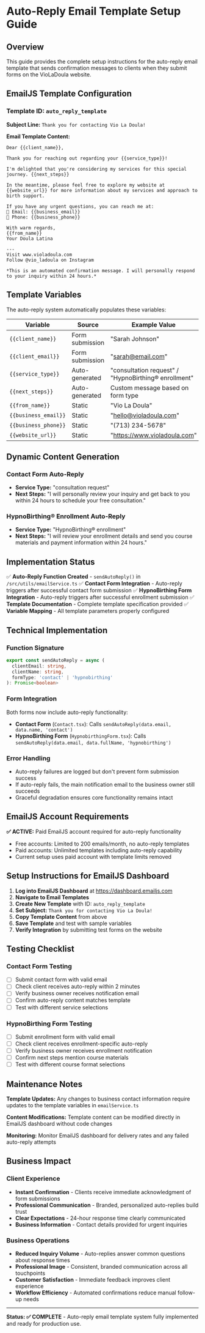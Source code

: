 # Auto-Reply Email Template Setup Guide

## Overview
This guide provides the complete setup instructions for the auto-reply email template that sends confirmation messages to clients when they submit forms on the VioLaDoula website.

## EmailJS Template Configuration

### Template ID: `auto_reply_template`

**Subject Line:** `Thank you for contacting Vio La Doula!`

**Email Template Content:**
```
Dear {{client_name}},

Thank you for reaching out regarding your {{service_type}}!

I'm delighted that you're considering my services for this special journey. {{next_steps}}

In the meantime, please feel free to explore my website at {{website_url}} for more information about my services and approach to birth support.

If you have any urgent questions, you can reach me at:
📧 Email: {{business_email}}
📱 Phone: {{business_phone}}

With warm regards,
{{from_name}}
Your Doula Latina

---
Visit www.violadoula.com
Follow @vio_ladoula on Instagram

*This is an automated confirmation message. I will personally respond to your inquiry within 24 hours.*
```

## Template Variables

The auto-reply system automatically populates these variables:

| Variable | Source | Example Value |
|----------|--------|---------------|
| `{{client_name}}` | Form submission | "Sarah Johnson" |
| `{{client_email}}` | Form submission | "sarah@email.com" |
| `{{service_type}}` | Auto-generated | "consultation request" / "HypnoBirthing® enrollment" |
| `{{next_steps}}` | Auto-generated | Custom message based on form type |
| `{{from_name}}` | Static | "Vio La Doula" |
| `{{business_email}}` | Static | "hello@violadoula.com" |
| `{{business_phone}}` | Static | "(713) 234-5678" |
| `{{website_url}}` | Static | "https://www.violadoula.com" |

## Dynamic Content Generation

### Contact Form Auto-Reply
- **Service Type:** "consultation request"
- **Next Steps:** "I will personally review your inquiry and get back to you within 24 hours to schedule your free consultation."

### HypnoBirthing® Enrollment Auto-Reply  
- **Service Type:** "HypnoBirthing® enrollment"
- **Next Steps:** "I will review your enrollment details and send you course materials and payment information within 24 hours."

## Implementation Status

✅ **Auto-Reply Function Created** - `sendAutoReply()` in `/src/utils/emailService.ts`
✅ **Contact Form Integration** - Auto-reply triggers after successful contact form submission
✅ **HypnoBirthing Form Integration** - Auto-reply triggers after successful enrollment submission
✅ **Template Documentation** - Complete template specification provided
✅ **Variable Mapping** - All template parameters properly configured

## Technical Implementation

### Function Signature
```typescript
export const sendAutoReply = async (
  clientEmail: string, 
  clientName: string, 
  formType: 'contact' | 'hypnobirthing'
): Promise<boolean>
```

### Form Integration
Both forms now include auto-reply functionality:
- **Contact Form** (`Contact.tsx`): Calls `sendAutoReply(data.email, data.name, 'contact')`
- **HypnoBirthing Form** (`HypnobirthingForm.tsx`): Calls `sendAutoReply(data.email, data.fullName, 'hypnobirthing')`

### Error Handling
- Auto-reply failures are logged but don't prevent form submission success
- If auto-reply fails, the main notification email to the business owner still succeeds
- Graceful degradation ensures core functionality remains intact

## EmailJS Account Requirements

**✅ ACTIVE:** Paid EmailJS account required for auto-reply functionality
- Free accounts: Limited to 200 emails/month, no auto-reply templates
- Paid accounts: Unlimited templates including auto-reply capability
- Current setup uses paid account with template limits removed

## Setup Instructions for EmailJS Dashboard

1. **Log into EmailJS Dashboard** at https://dashboard.emailjs.com
2. **Navigate to Email Templates**
3. **Create New Template** with ID: `auto_reply_template`
4. **Set Subject:** `Thank you for contacting Vio La Doula!`
5. **Copy Template Content** from above
6. **Save Template** and test with sample variables
7. **Verify Integration** by submitting test forms on the website

## Testing Checklist

### Contact Form Testing
- [ ] Submit contact form with valid email
- [ ] Check client receives auto-reply within 2 minutes
- [ ] Verify business owner receives notification email
- [ ] Confirm auto-reply content matches template
- [ ] Test with different service selections

### HypnoBirthing Form Testing  
- [ ] Submit enrollment form with valid email
- [ ] Check client receives enrollment-specific auto-reply
- [ ] Verify business owner receives enrollment notification
- [ ] Confirm next steps mention course materials
- [ ] Test with different course format selections

## Maintenance Notes

**Template Updates:** Any changes to business contact information require updates to the template variables in `emailService.ts`

**Content Modifications:** Template content can be modified directly in EmailJS dashboard without code changes

**Monitoring:** Monitor EmailJS dashboard for delivery rates and any failed auto-reply attempts

## Business Impact

### Client Experience
- **Instant Confirmation** - Clients receive immediate acknowledgment of form submissions
- **Professional Communication** - Branded, personalized auto-replies build trust
- **Clear Expectations** - 24-hour response time clearly communicated
- **Business Information** - Contact details provided for urgent inquiries

### Business Operations
- **Reduced Inquiry Volume** - Auto-replies answer common questions about response times
- **Professional Image** - Consistent, branded communication across all touchpoints
- **Customer Satisfaction** - Immediate feedback improves client experience
- **Workflow Efficiency** - Automated confirmations reduce manual follow-up needs

---

**Status: ✅ COMPLETE** - Auto-reply email template system fully implemented and ready for production use.